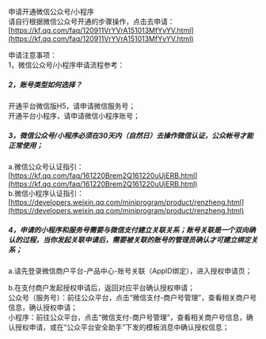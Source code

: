 申请开通微信公众号/小程序  
请自行根据微信公众号开通的步骤操作，点击去申请：[https://kf.qq.com/faq/120911VrYVrA151013MfYvYV.html](https://kf.qq.com/faq/120911VrYVrA151013MfYvYV.html)

申请注意事项：  
1，微信公众号/小程序申请流程参考：

##### 2，账号类型如何选择？

  
开通平台微信版H5，请申请微信服务号；  
开通平台小程序，请申请微信小程序账号；

##### 3，微信公众号/小程序必须在30天内（自然日）去操作微信认证，公众帐号才能正常使用；

  
a.微信公众号认证指引：[https://kf.qq.com/faq/161220Brem2Q161220uUjERB.html](https://kf.qq.com/faq/161220Brem2Q161220uUjERB.html)  
b.微信小程序认证指引：[https://developers.weixin.qq.com/miniprogram/product/renzheng.html](https://developers.weixin.qq.com/miniprogram/product/renzheng.html)

##### 4，申请的小程序和服务号需要与微信支付建立关联关系；账号关联是一个双向确认的过程，当你发起关联申请后，需要被关联的账号的管理员确认才可建立绑定关系；

a.请先登录微信商户平台-产品中心-账号关联（AppID绑定），进入授权申请页；

b.在支付商户发起授权申请后，返回对应平台确认授权申请；  
公众号（服务号）：前往公众平台，点击“微信支付-商户号管理”，查看相关商户号信息，确认授权申请；  
小程序：前往公众平台，点击“微信支付-商户号管理”，查看相关商户号信息，确认授权申请，或在“公众平台安全助手”下发的模板消息中确认授权信息；

